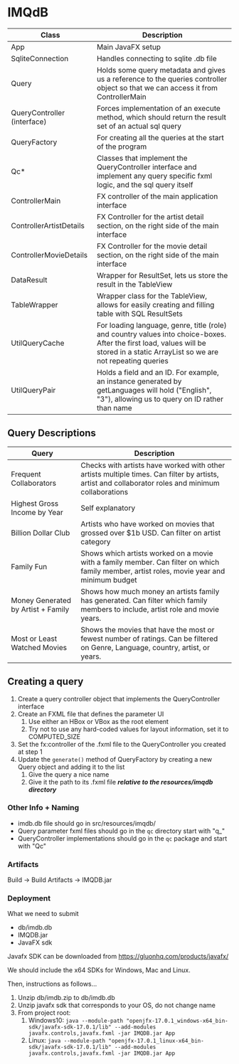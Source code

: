# IMQdB

|Class|Description|
|---|---|
|App|Main JavaFX setup|
|SqliteConnection|Handles connecting to sqlite .db file|
|Query|Holds some query metadata and gives us a reference to the queries controller object so that we can access it from ControllerMain|
|QueryController (interface)|Forces implementation of an execute method, which should return the result set of an actual sql query|
|QueryFactory|For creating all the queries at the start of the program|
|Qc*|Classes that implement the QueryController interface and implement any query specific fxml logic, and the sql query itself|
|ControllerMain|FX controller of the main application interface|
|ControllerArtistDetails|FX Controller for the artist detail section, on the right side of the main interface|
|ControllerMovieDetails|FX Controller for the movie detail section, on the right side of the main interface|
|DataResult|Wrapper for ResultSet, lets us store the result in the TableView|
|TableWrapper|Wrapper class for the TableView, allows for easily creating and filling table with SQL ResultSets|
|UtilQueryCache|For loading language, genre, title (role) and country values into choice-boxes. After the first load, values will be stored in a static ArrayList so we are not repeating queries|
|UtilQueryPair|Holds a field and an ID. For example, an instance generated by getLanguages will hold ("English", "3"), allowing us to query on ID rather than name|

## Query Descriptions

| Query                              |Description|
|------------------------------------|-----|
| Frequent Collaborators             |Checks with artists have worked with other artists multiple times. Can filter by artists, artist and collaborator roles and minimum collaborations|
| Highest Gross Income by Year       |Self explanatory|
| Billion Dollar Club                |Artists who have worked on movies that grossed over $1b USD. Can filter on artist category|
| Family Fun                         |Shows which artists worked on a movie with a family member. Can filter on which family member, artist roles, movie year and minimum budget|
| Money Generated by Artist + Family |Shows how much money an artists family has generated. Can filter which family members to include, artist role and movie years.|
| Most or Least Watched Movies       |Shows the movies that have the most or fewest number of ratings. Can be filtered on Genre, Language, country, artist, or years.| 

## Creating a query

1. Create a query controller object that implements the QueryController interface
2. Create an FXML file that defines the parameter UI
   1. Use either an HBox or VBox as the root element 
   2. Try not to use any hard-coded values for layout information, set it to COMPUTED_SIZE
3. Set the fx:controller of the .fxml file to the QueryController you created at step 1 
4. Update the `generate()` method of QueryFactory by creating a new Query object and adding it to the list
   1. Give the query a nice name
   2. Give it the path to its .fxml file ***relative to the resources/imqdb directory***

### Other Info + Naming

* imdb.db file should go in src/resources/imqdb/
* Query parameter fxml files should go in the `qc` directory start with "q_"
* QueryController implementations should go in the `qc` package and start with "Qc"

### Artifacts

Build -> Build Artifacts -> IMQDB.jar

### Deployment

What we need to submit

* db/imdb.db
* IMQDB.jar
* JavaFX sdk

Javafx SDK can be downloaded from https://gluonhq.com/products/javafx/

We should include the x64 SDKs for Windows, Mac and Linux.

Then, instructions as follows...

1. Unzip db/imdb.zip to db/imdb.db
2. Unzip javafx sdk that corresponds to your OS, do not change name
3. From project root:
   1. Windows10: `java --module-path "openjfx-17.0.1_windows-x64_bin-sdk/javafx-sdk-17.0.1/lib" --add-modules javafx.controls,javafx.fxml -jar IMQDB.jar App`
   2. Linux: `java --module-path "openjfx-17.0.1_linux-x64_bin-sdk/javafx-sdk-17.0.1/lib" --add-modules javafx.controls,javafx.fxml -jar IMQDB.jar App`
